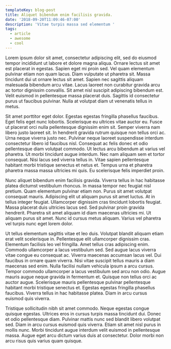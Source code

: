 ```yaml
---
templateKey: blog-post
title: Aliquet bibendum enim facilisis gravida.
date: '2018-09-20T11:09:46-07:00'
description: 'Vitae turpis massa sed elementum '
tags:
  - article
  - awesome
  - cool
---
```

Lorem ipsum dolor sit amet, consectetur adipiscing elit, sed do eiusmod tempor incididunt ut labore et dolore magna aliqua. Ornare lectus sit amet est placerat in egestas. Sapien eget mi proin sed. Vel quam elementum pulvinar etiam non quam lacus. Diam vulputate ut pharetra sit. Massa tincidunt dui ut ornare lectus sit amet. Sapien nec sagittis aliquam malesuada bibendum arcu vitae. Lacus laoreet non curabitur gravida arcu ac tortor dignissim convallis. Sit amet nisl suscipit adipiscing bibendum est. Velit euismod in pellentesque massa placerat duis. Sagittis id consectetur purus ut faucibus pulvinar. Nulla at volutpat diam ut venenatis tellus in metus.



Sit amet porttitor eget dolor. Egestas egestas fringilla phasellus faucibus. Eget felis eget nunc lobortis. Scelerisque eu ultrices vitae auctor eu. Fusce ut placerat orci nulla pellentesque dignissim enim sit. Semper viverra nam libero justo laoreet sit. In hendrerit gravida rutrum quisque non tellus orci ac. Urna neque viverra justo nec. Pulvinar neque laoreet suspendisse interdum consectetur libero id faucibus nisl. Consequat ac felis donec et odio pellentesque diam volutpat commodo. Ut lectus arcu bibendum at varius vel pharetra. Ut morbi tincidunt augue interdum. Nec nam aliquam sem et tortor consequat. Nisi lacus sed viverra tellus in. Vitae sapien pellentesque habitant morbi tristique senectus et netus et. Tempus urna et pharetra pharetra massa massa ultricies mi quis. Eu scelerisque felis imperdiet proin.



Nunc aliquet bibendum enim facilisis gravida. Viverra tellus in hac habitasse platea dictumst vestibulum rhoncus. In massa tempor nec feugiat nisl pretium. Quam elementum pulvinar etiam non. Purus sit amet volutpat consequat mauris. Adipiscing elit ut aliquam purus sit amet luctus. At in tellus integer feugiat. Ullamcorper dignissim cras tincidunt lobortis feugiat. Massa placerat duis ultricies lacus sed. Sed pulvinar proin gravida hendrerit. Pharetra sit amet aliquam id diam maecenas ultricies mi. Ut aliquam purus sit amet. Nunc id cursus metus aliquam. Varius vel pharetra vel turpis nunc eget lorem dolor.



Ut tellus elementum sagittis vitae et leo duis. Volutpat blandit aliquam etiam erat velit scelerisque in. Pellentesque elit ullamcorper dignissim cras. Elementum facilisis leo vel fringilla. Amet tellus cras adipiscing enim. Commodo ullamcorper a lacus vestibulum sed. Sed augue lacus viverra vitae congue eu consequat ac. Viverra maecenas accumsan lacus vel. Dui faucibus in ornare quam viverra. Nisi vitae suscipit tellus mauris a diam maecenas sed enim. Nulla facilisi nullam vehicula ipsum a arcu cursus. Tempor commodo ullamcorper a lacus vestibulum sed arcu non odio. Augue mauris augue neque gravida in fermentum et. Quisque non tellus orci ac auctor augue. Scelerisque mauris pellentesque pulvinar pellentesque habitant morbi tristique senectus et. Egestas egestas fringilla phasellus faucibus. Viverra tellus in hac habitasse platea. Diam in arcu cursus euismod quis viverra.



Tristique sollicitudin nibh sit amet commodo. Neque egestas congue quisque egestas. Ultrices eros in cursus turpis massa tincidunt dui. Donec et odio pellentesque diam. Pulvinar mattis nunc sed blandit libero volutpat sed. Diam in arcu cursus euismod quis viverra. Etiam sit amet nisl purus in mollis nunc. Morbi tincidunt augue interdum velit euismod in pellentesque massa. Augue eget arcu dictum varius duis at consectetur. Dolor morbi non arcu risus quis varius quam quisque.
